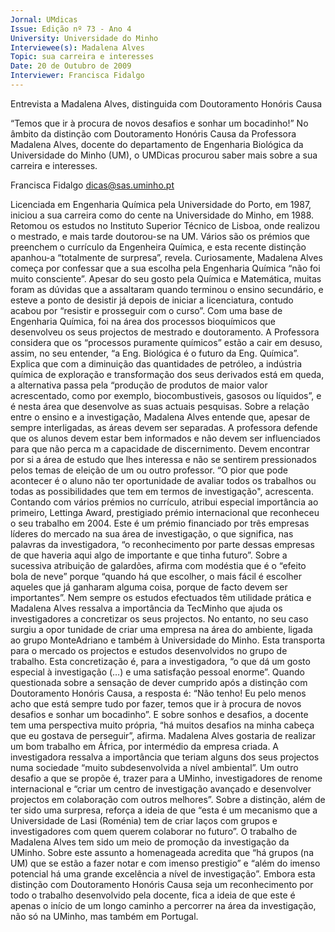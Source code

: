 ```yaml
---
Jornal: UMdicas
Issue: Edição nº 73 - Ano 4
University: Universidade do Minho
Interviewee(s): Madalena Alves
Topic: sua carreira e interesses
Date: 20 de Outubro de 2009
Interviewer: Francisca Fidalgo
---
```


Entrevista a Madalena Alves, distinguida com Doutoramento Honóris Causa

“Temos que ir à procura de novos desafios e sonhar um bocadinho!”
No âmbito da distinção com Doutoramento Honóris Causa da
Professora Madalena Alves, docente do departamento de
Engenharia Biológica da Universidade do Minho (UM), o UMDicas
procurou saber mais sobre a sua carreira e interesses.

Francisca Fidalgo
dicas@sas.uminho.pt

Licenciada em Engenharia
Química pela Universidade do
Porto, em 1987, iniciou a sua
carreira como do cente na
Universidade do Minho, em 1988.
Retomou os estudos no Instituto
Superior Técnico de Lisboa, onde
realizou o mestrado, e mais tarde
doutorou-se na UM. Vários são os
prémios que preenchem o
currículo da Engenheira Química, e
esta recente distinção apanhou-a
“totalmente de surpresa”, revela.
Curiosamente, Madalena Alves
começa por confessar que a sua
escolha pela Engenharia Química
“não foi muito consciente”. Apesar
do seu gosto pela Química e
Matemática, muitas foram as
dúvidas que a assaltaram quando
terminou o ensino secundário, e
esteve a ponto de desistir já
depois de iniciar a licenciatura,
contudo acabou por “resistir e
prosseguir com o curso”.
Com uma base de Engenharia
Química, foi na área dos processos
bioquímicos que desenvolveu os
seus projectos de mestrado e
doutoramento. A Professora
considera que os “processos
puramente químicos” estão a cair
em desuso, assim, no seu
entender, “a Eng. Biológica é o
futuro da Eng. Química”. Explica
que com a diminuição das
quantidades de petróleo, a
indústria química de exploração e
transformação dos seus
derivados está em queda, a
alternativa passa pela “produção
de produtos de maior valor
acrescentado, como por exemplo,
biocombustiveis, gasosos ou
líquidos”, e é nesta área que
desenvolve as suas actuais
pesquisas.
Sobre a relação entre o ensino e a
investigação, Madalena Alves
entende que, apesar de sempre
interligadas, as áreas devem ser
separadas. A professora defende
que os alunos devem estar bem
informados e não devem ser
influenciados para que não
perca m a capacidade de
discernimento. Devem encontrar
por si a área de estudo que lhes
interessa e não se sentirem
pressionados pelos temas de
eleição de um ou outro professor.
“O pior que pode acontecer é o
aluno não ter oportunidade de
avaliar todos os trabalhos ou todas
as possibilidades que tem em
termos de investigação",
acrescenta.
Contando com vários prémios no
currículo, atribui especial
importância ao primeiro, Lettinga
Award, prestigiado prémio
internacional que reconheceu o
seu trabalho em 2004. Este é um
prémio financiado por três
empresas líderes do mercado na
sua área de investigação, o que
significa, nas palavras da
investigadora, “o reconhecimento
por parte dessas empresas de que
haveria aqui algo de importante e
que tinha futuro”. Sobre a
sucessiva atribuição de
galardões, afirma com modéstia
que é o “efeito bola de neve”
porque “quando há que escolher, o
mais fácil é escolher aqueles que
já ganharam alguma coisa, porque
de facto devem ser importantes”.
Nem sempre os estudos
efectuados têm utilidade prática e
Madalena Alves ressalva a
importância da TecMinho que
ajuda os investigadores a
concretizar os seus projectos. No
entanto, no seu caso surgiu a
opor tunidade de criar uma
empresa na área do ambiente,
ligada ao grupo MonteAdriano e
também à Universidade do Minho.
Esta transporta para o mercado os
projectos e estudos desenvolvidos
no grupo de trabalho. Esta
concretização é, para a
investigadora, “o que dá um gosto
especial à investigação (…) e uma
satisfação pessoal enorme”.
Quando questionada sobre a
sensação de dever cumprido após
a distinção com Doutoramento
Honóris Causa, a resposta é: “Não
tenho! Eu pelo menos acho que
está sempre tudo por fazer, temos
que ir à procura de novos desafios
e sonhar um bocadinho”. E sobre
sonhos e desafios, a docente tem
uma perspectiva muito própria,
“há muitos desafios na minha
cabeça que eu gostava de
perseguir”, afirma. Madalena Alves
gostaria de realizar um bom
trabalho em África, por intermédio
da empresa criada. A investigadora
ressalva a importância que teriam
alguns dos seus projectos numa
sociedade
“muito
subdesenvolvida a nível
ambiental”. Um outro desafio a que
se propõe é, trazer para a UMinho,
investigadores de renome
internacional e “criar um centro de
investigação avançado e
desenvolver projectos em
colaboração com outros
melhores”.
Sobre a distinção, além de ter sido
uma surpresa, reforça a ideia de
que “esta é um mecanismo que a
Universidade de Lasi (Roménia)
tem de criar laços com grupos e
investigadores com quem querem
colaborar no futuro”.
O trabalho de Madalena Alves tem
sido um meio de promoção da
investigação da UMinho. Sobre
este assunto a homenageada
acredita que “há grupos (na UM)
que se estão a fazer notar e com
imenso prestigio” e “além do
imenso potencial há uma grande
excelência a nível de
investigação”.
Embora esta distinção com
Doutoramento Honóris Causa seja
um reconhecimento por todo o
trabalho desenvolvido pela
docente, fica a ideia de que este é
apenas o início de um longo
caminho a percorrer na área da
investigação, não só na UMinho,
mas também em Portugal.